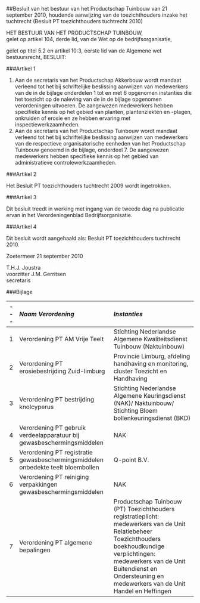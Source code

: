 <meta http-equiv='Content-Type' content='text/html; charset=utf-8' />

##Besluit van het bestuur van het Productschap Tuinbouw van 21 september 2010, houdende aanwijzing van de toezichthouders inzake het tuchtrecht (Besluit PT toezichthouders tuchtrecht 2010)

HET BESTUUR VAN HET PRODUCTSCHAP TUINBOUW,  
gelet op artikel 104, derde lid, van de Wet op de bedrijfsorganisatie,

gelet op titel 5.2 en artikel 10:3, eerste lid van de Algemene wet bestuursrecht,
BESLUIT:    

###Artikel 1 

1. Aan de secretaris van het Productschap Akkerbouw wordt mandaat verleend tot het bij schriftelijke beslissing aanwijzen van medewerkers van de in de bijlage onderdelen 1 tot en met 6 opgenomen instanties die het toezicht op de naleving van de in de bijlage opgenomen verordeningen uitvoeren. De aangewezen medewerkers hebben specifieke kennis op het gebied van planten, plantenziekten en -plagen, onkruiden of erosie en ze hebben ervaring met inspectiewerkzaamheden. 
2. Aan de secretaris van het Productschap Tuinbouw wordt mandaat verleend tot het bij schriftelijke beslissing aanwijzen van medewerkers van de respectieve organisatorische eenheden van het Productschap Tuinbouw genoemd in de bijlage, onderdeel 7. De aangewezen medewerkers hebben specifieke kennis op het gebied van administratieve controlewerkzaamheden.  

###Artikel 2 

Het Besluit PT toezichthouders tuchtrecht 2009 wordt ingetrokken. 

###Artikel 3 

Dit besluit treedt in werking met ingang van de tweede dag na publicatie ervan in het Verordeningenblad Bedrijfsorganisatie. 

###Artikel 4 

Dit besluit wordt aangehaald als: Besluit PT toezichthouders tuchtrecht 2010. 

Zoetermeer 
21 september 2010   

T.H.J. Joustra   
voorzitter 
J.M. Gerritsen   
secretaris   

###Bijlage 

|--- |*Naam Verordening* |*Instanties* |
|:---|:---|:---|
|1 |Verordening PT AM Vrije Teelt |Stichting Nederlandse Algemene Kwaliteitsdienst Tuinbouw (Naktuinbouw) |
|2 |Verordening PT erosiebestrijding Zuid-limburg |Provincie Limburg, afdeling handhaving en monitoring, cluster Toezicht en Handhaving |
|3 |Verordening PT bestrijding knolcyperus |Stichting Nederlandse Algemene Keuringsdienst (NAK)/ Naktuinbouw/ Stichting Bloem bollenkeuringsdienst (BKD) |
|4 |Verordening PT gebruik verdeelapparatuur bij gewasbeschermingsmiddelen  |NAK |
|5 |Verordening PT registratie gewasbeschermingsmiddelen onbedekte teelt bloembollen  |Q-point B.V. |
|6 |Verordening PT reiniging verpakkingen gewasbeschermingsmiddelen  |NAK |
|7 |Verordening PT algemene bepalingen |Productschap Tuinbouw (PT) Toezichthouders registratieplicht: medewerkers van de Unit Relatiebeheer  Toezichthouders boekhoudkundige verplichtingen: medewerkers van de Unit Buitendienst en Ondersteuning en medewerkers van de Unit Handel en Heffingen   |

